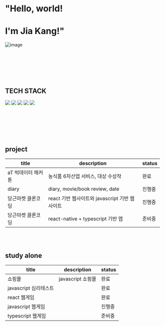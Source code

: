  # "Hello, world!  
 # I'm Jia Kang!"
![image](https://user-images.githubusercontent.com/70791860/130360017-cda59b0d-a650-4d9f-82ff-9c376548b24f.png)



<br><br><br><br><br>
## TECH STACK
<img src="https://img.shields.io/badge/Python-3766AB?style=flat-square&logo=Python&logoColor=white"/></a>
<img src="https://img.shields.io/badge/Javascript-3766AB?style=flat-square&logo=Javascript&logoColor=white"/></a>
<img src="https://img.shields.io/badge/HTML-3766AB?style=flat-square&logo=HTML&logoColor=white"/></a>
<img src="https://img.shields.io/badge/CSS-3766AB?style=flat-square&logo=CSS&logoColor=white"/></a>
<img src="https://img.shields.io/badge/React-3766AB?style=flat-square&logo=React&logoColor=white"/></a>

<br><br><br><br><br>
## project
| title | description | status  |
| ------ | ------ | ------ |
| aT 빅데이터 해커톤 | 농식품 6차산업 서비스, 대상 수상작 | 완료  |
| diary | diary, movie/book review, date | 진행중  |
| 당근마켓 클론코딩 | react 기반 웹사이트와 javascript 기반 웹사이트 | 진행중  |
| 당근마켓 클론코딩 |react-native + typescript 기반 앱 |준비중 |
<br><br>
## study alone
| title | description | status  |
| ------ | ------ |------  |
| 쇼핑몰 | javascript 쇼핑몰 |완료  |
| javascript 심리테스트 |  |완료  |
| react 웹게임 |  |완료  |진행중 |
| javascript 웹게임 | |진행중 |
| typescript 웹게임 | |준비중 |
